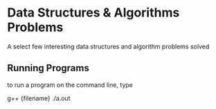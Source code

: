 # Data Structures & Algorithms Problems

A select few interesting data structures and algorithm problems solved

## Running Programs

to run a program on the command line, type

g++ {filename}
./a.out